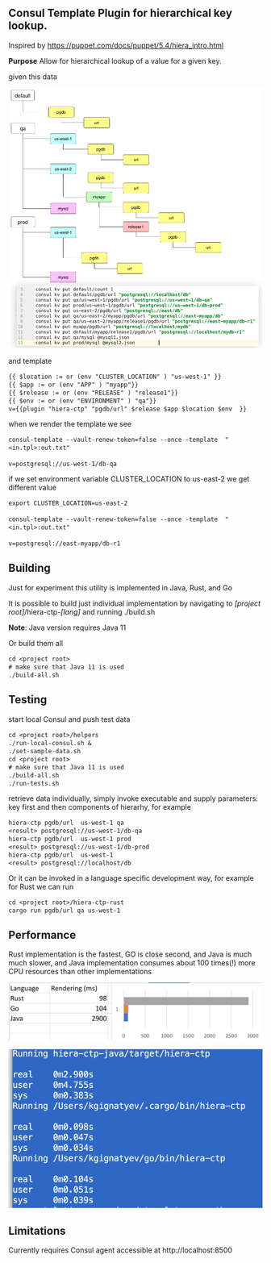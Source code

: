 Consul Template Plugin for hierarchical  key lookup.
---

Inspired by  https://puppet.com/docs/puppet/5.4/hiera_intro.html

**Purpose**
Allow for hierarchical lookup of a value for a given key. 

given this data

![](docs/data.png)

and template 

	{{ $location := or (env "CLUSTER_LOCATION" ) "us-west-1" }}
    {{ $app := or (env "APP" ) "myapp"}}
    {{ $release := or (env "RELEASE" ) "release1"}}
    {{ $env := or (env "ENVIRONMENT" ) "qa"}}
	v={{plugin "hiera-ctp" "pgdb/url" $release $app $location $env  }}


when we render the template we see
	
	consul-template --vault-renew-token=false --once -template  "<in.tpl>:out.txt"
	
	v=postgresql://us-west-1/db-qa
	
	
if we set environment variable CLUSTER_LOCATION to us-east-2 we get different value

	export CLUSTER_LOCATION=us-east-2
	
	consul-template --vault-renew-token=false --once -template  "<in.tpl>:out.txt"
	
	v=postgresql://east-myapp/db-r1	 


Building
---

Just for experiment this utility is implemented in Java, Rust, and Go

It is possible to build just individual implementation by navigating to *[project root]*/hiera-ctp-*[lang]*
 and running ./build.sh

**Note**: Java version requires Java 11 
 
Or build them all 

	cd <project root>
	# make sure that Java 11 is used
	./build-all.sh
  


Testing
---

start local Consul and push test data

	cd <project root>/helpers
	./run-local-consul.sh &
	./set-sample-data.sh
	cd <project root>
	# make sure that Java 11 is used
	./build-all.sh
	./run-tests.sh
	

retrieve data individually, simply invoke executable and supply parameters: key first 
and then components of hierarhy, for example  

	hiera-ctp pgdb/url  us-west-1 qa 	
	<result> postgresql://us-west-1/db-qa	
	hiera-ctp pgdb/url  us-west-1 prod
    <result> postgresql://us-west-1/db-prod
    hiera-ctp pgdb/url  us-west-1 
    <result> postgresql://localhost/db 

Or it can be invoked in a language specific development way, for example for Rust we can run

    cd <project root>/hiera-ctp-rust
	cargo run pgdb/url qa us-west-1	
	
Performance
---

Rust implementation  is the fastest, GO is close second, and Java is much much slower,
and Java implementation consumes about 100 times(!) more CPU resources than other
implementations

![performance](docs/performance.png)
	
![performance](docs/performance-2.png)



Limitations
---

Currently requires Consul agent accessible at http://localhost:8500 	
	
